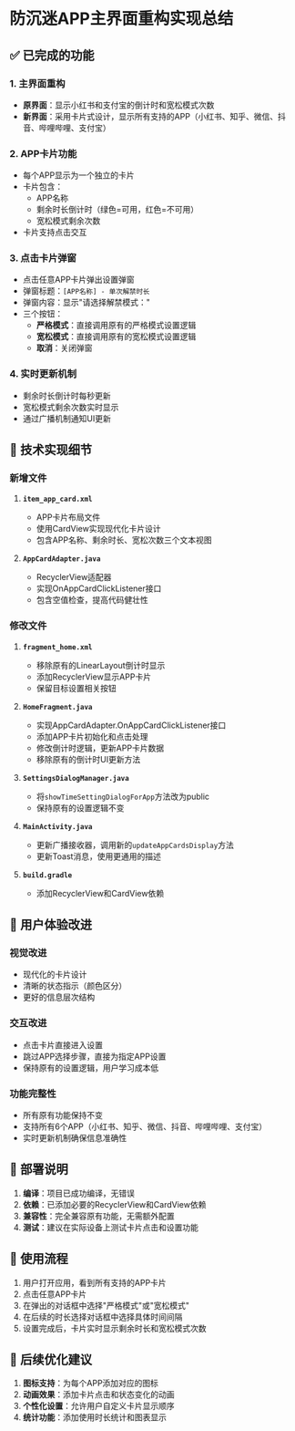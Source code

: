 # 防沉迷APP主界面重构实现总结

## ✅ 已完成的功能

### 1. 主界面重构
- **原界面**：显示小红书和支付宝的倒计时和宽松模式次数
- **新界面**：采用卡片式设计，显示所有支持的APP（小红书、知乎、微信、抖音、哔哩哔哩、支付宝）

### 2. APP卡片功能
- 每个APP显示为一个独立的卡片
- 卡片包含：
  - APP名称
  - 剩余时长倒计时（绿色=可用，红色=不可用）
  - 宽松模式剩余次数
- 卡片支持点击交互

### 3. 点击卡片弹窗
- 点击任意APP卡片弹出设置弹窗
- 弹窗标题：`[APP名称] - 单次解禁时长`
- 弹窗内容：显示"请选择解禁模式："
- 三个按钮：
  - **严格模式**：直接调用原有的严格模式设置逻辑
  - **宽松模式**：直接调用原有的宽松模式设置逻辑
  - **取消**：关闭弹窗

### 4. 实时更新机制
- 剩余时长倒计时每秒更新
- 宽松模式剩余次数实时显示
- 通过广播机制通知UI更新

## 🔧 技术实现细节

### 新增文件
1. **`item_app_card.xml`**
   - APP卡片布局文件
   - 使用CardView实现现代化卡片设计
   - 包含APP名称、剩余时长、宽松次数三个文本视图

2. **`AppCardAdapter.java`**
   - RecyclerView适配器
   - 实现OnAppCardClickListener接口
   - 包含空值检查，提高代码健壮性

### 修改文件
1. **`fragment_home.xml`**
   - 移除原有的LinearLayout倒计时显示
   - 添加RecyclerView显示APP卡片
   - 保留目标设置相关按钮

2. **`HomeFragment.java`**
   - 实现AppCardAdapter.OnAppCardClickListener接口
   - 添加APP卡片初始化和点击处理
   - 修改倒计时逻辑，更新APP卡片数据
   - 移除原有的倒计时UI更新方法

3. **`SettingsDialogManager.java`**
   - 将`showTimeSettingDialogForApp`方法改为public
   - 保持原有的设置逻辑不变

4. **`MainActivity.java`**
   - 更新广播接收器，调用新的`updateAppCardsDisplay`方法
   - 更新Toast消息，使用更通用的描述

5. **`build.gradle`**
   - 添加RecyclerView和CardView依赖

## 🎯 用户体验改进

### 视觉改进
- 现代化的卡片设计
- 清晰的状态指示（颜色区分）
- 更好的信息层次结构

### 交互改进
- 点击卡片直接进入设置
- 跳过APP选择步骤，直接为指定APP设置
- 保持原有的设置逻辑，用户学习成本低

### 功能完整性
- 所有原有功能保持不变
- 支持所有6个APP（小红书、知乎、微信、抖音、哔哩哔哩、支付宝）
- 实时更新机制确保信息准确性

## 🚀 部署说明

1. **编译**：项目已成功编译，无错误
2. **依赖**：已添加必要的RecyclerView和CardView依赖
3. **兼容性**：完全兼容原有功能，无需额外配置
4. **测试**：建议在实际设备上测试卡片点击和设置功能

## 📱 使用流程

1. 用户打开应用，看到所有支持的APP卡片
2. 点击任意APP卡片
3. 在弹出的对话框中选择"严格模式"或"宽松模式"
4. 在后续的时长选择对话框中选择具体时间间隔
5. 设置完成后，卡片实时显示剩余时长和宽松模式次数

## 🔄 后续优化建议

1. **图标支持**：为每个APP添加对应的图标
2. **动画效果**：添加卡片点击和状态变化的动画
3. **个性化设置**：允许用户自定义卡片显示顺序
4. **统计功能**：添加使用时长统计和图表显示 